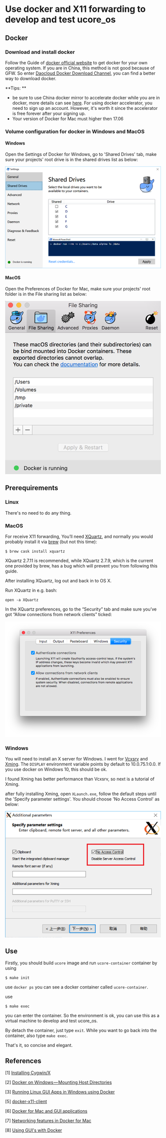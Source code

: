# Use docker and X11 forwarding to develop and test ucore_os

## Docker

### Download and install docker

Follow the Guide of [docker official website](www.docker.com) to get docker for your own operating system. If you are in China, this method is not good because of GFW. So enter [Daocloud Docker Download Channel](http://get.daocloud.io), you can find a better way to download docker.

**Tips: **

- be sure to use China docker mirror to accelerate docker while you are in docker, more details can see [here](https://www.daocloud.io/mirror). For using docker accelerator, you need to sign up an account. However, it's worth it since the accelerator is free forever after your signing up.
- Your version of  Docker for Mac must higher then 17.06

### Volume configuration for docker in Windows and MacOS

#### Windows

Open the Settings of Docker for Windows, go to 'Shared Drives' tab, make sure your projects' root drive is in the shared drives list as below:

![shared-drives-windows](./img/shared-drives-windows.png)

#### MacOS

Open the Preferences of Docker for Mac, make sure your projects' root folder is in the File sharing list as below:

![file-sharing-mac](./img/file-sharing-mac.png)

## Prerequirements

### Linux

There's no need to do any thing.

### MacOS

For receive X11 forwarding, You’ll need [XQuartz](https://www.xquartz.org/), and normally you would probably install it via [brew](http://brew.sh/) (but not this time):

```
$ brew cask install xquartz
```

XQuartz 2.7.11 is recommended, while XQuartz 2.7.9, which is the current one provided by brew, has a bug which will prevent you from following this guide.

After installing XQuartz, log out and back in to OS X.

Run XQuartz in e.g. bash:

```
open -a XQuartz

```

In the XQuartz preferences, go to the “Security” tab and make sure you’ve got “Allow connections from network clients” ticked:

![xquartz_preferences](./img/xquartz_preferences.png)

### Windows

You will need to install an X server for Windows. I went for [Vcxsrv](https://sourceforge.net/projects/vcxsrv/) and [Xming](https://sourceforge.net/projects/xming/). The `DISPLAY` environment variable points by default to 10.0.75.1:0.0. If you use docker on Windows 10, this should be ok.

I found Xming has better performance than Vcxsrv, so next is a tutorial of Xming.

after fully installing Xming, open `XLaunch.exe`, follow the default steps until the 'Specify parameter settings'. You should choose 'No Access Control' as below:

![xming](./img/xming.png)

## Use

Firstly, you should build `ucore` image and run `ucore-container` container by using

```
$ make init
```

use `docker ps` you can see a docker container called `ucore-container`.

use

```
$ make exec
```

you can enter the container. So the environment is ok, you can use this as a virtual machine to develop and test ucore_os.

By detach the container, just type `exit`. While you want to go back into the container, also type `make exec`.

That's it, so concise and elegant.

## References

\[1] [Installing Cygwin/X](https://x.cygwin.com/docs/ug/setup.html)

\[2] [Docker on Windows — Mounting Host Directories](https://rominirani.com/docker-on-windows-mounting-host-directories-d96f3f056a2c)

\[3] [Running Linux GUI Apps in Windows using Docker](http://manomarks.github.io/2015/12/03/docker-gui-windows.html)

\[5] [docker-x11-client](https://github.com/Joengenduvel/docker-x11-client)

\[6] [Docker for Mac and GUI applications](https://fredrikaverpil.github.io/2016/07/31/docker-for-mac-and-gui-applications/)

\[7] [Networking features in Docker for Mac](https://docs.docker.com/docker-for-mac/networking/)

\[8] [Using GUI's with Docker](http://wiki.ros.org/docker/Tutorials/GUI)